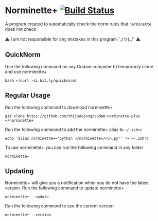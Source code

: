 # Norminette+ [![Build Status](https://travis-ci.com/thijsdejong/codam-norminette-plus.svg?branch=master)](https://travis-ci.com/thijsdejong/codam-norminette-plus)
A program created to automatically check the norm rules that `norminette` does not check

⚠️ I am not responsible for any mistakes in this program ¯\_(ツ)_/¯ ⚠️

## QuickNorm
Use the following command on any Codam computer to temporarily clone and use norminette+
```
bash <(curl -sL bit.ly/quicknorm)
``` 

## Regular Usage
Run the following command to download norminette+
```
git clone https://github.com/thijsdejong/codam-norminette-plus ~/norminette+
```
Run the following command to add the norminette+ alias to `~/.zshrc`
```
echo 'alias norminette+="python ~/norminette+/run.py"' >> ~/.zshrc
```
To use norminette+ you can run the following command in any folder
```
norminette+
```

## Updating
Norminette+ will give you a notification when you do not have the latest version.
Run the following command to update norminette+
```
norminette+ --update
```
Run the following command to see the current version
```
norminette+ --version
```
